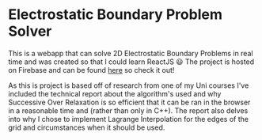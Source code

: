 # Electrostatic Boundary Problem Solver

This is a webapp that can solve 2D Electrostatic Boundary Problems in real time and was created so that I could learn ReactJS 😃 The project is hosted on Firebase and can be found [here](https://relaxation-webapp.web.app/) so check it out!

As this is project is based off of research from one of my Uni courses I've included the technical report about the algorithm's used and why Successive Over Relaxation is so efficient that it can be ran in the browser in a reasonable time and (rather than only in C++). The report also delves into why I chose to implement Lagrange Interpolation for the edges of the grid and circumstances when it should be used.


